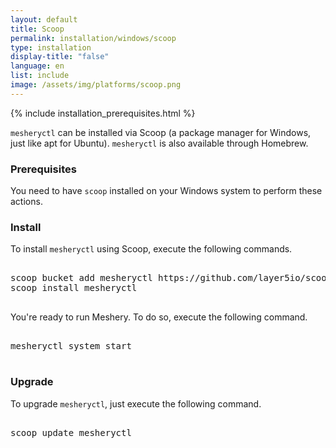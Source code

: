 ```yaml
---
layout: default
title: Scoop
permalink: installation/windows/scoop
type: installation
display-title: "false"
language: en
list: include
image: /assets/img/platforms/scoop.png
---
```


{% include installation_prerequisites.html %}

`mesheryctl` can be installed via Scoop (a package manager for Windows, just like apt for Ubuntu). `mesheryctl` is also available through Homebrew.

### Prerequisites

You need to have `scoop` installed on your Windows system to perform these actions.

### Install

To install `mesheryctl` using Scoop, execute the following commands.

<pre class="codeblock-pre"><div class="codeblock">
<div class="clipboardjs">scoop bucket add mesheryctl https://github.com/layer5io/scoop-bucket.git
scoop install mesheryctl</div></div>
</pre>

You're ready to run Meshery. To do so, execute the following command.

<pre class="codeblock-pre"><div class="codeblock">
<div class="clipboardjs">mesheryctl system start</div></div>
</pre>

### Upgrade

To upgrade `mesheryctl`, just execute the following command.

<pre class="codeblock-pre"><div class="codeblock">
<div class="clipboardjs">scoop update mesheryctl</div></div>
</pre>
